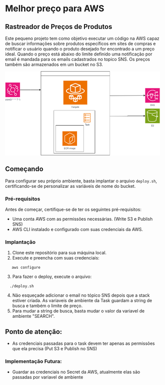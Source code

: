 # Melhor preço para AWS

## Rastreador de Preços de Produtos

Este pequeno projeto tem como objetivo executar um código na AWS capaz de buscar informações sobre produtos específicos em sites de compras e notificar o usuário quando o produto desejado for encontrado a um preço ideal. Quando o preço está abaixo do limite definido uma notificação por email é mandada para os emails cadastrados no topico SNS. Os preços também são armazenados em um bucket no S3.

![Minha Imagem](BestPrice.drawio.png)

## Começando

Para configurar seu próprio ambiente, basta implantar o arquivo `deploy.sh`, certificando-se de personalizar as variáveis de nome do bucket.

### Pré-requisitos

Antes de começar, certifique-se de ter os seguintes pré-requisitos:

- Uma conta AWS com as permissões necessárias. (Write S3 e Publish SNS)
- AWS CLI instalado e configurado com suas credenciais da AWS.

### Implantação

1. Clone este repositório para sua máquina local.
2. Execute e preencha com suas credenciais:
 ```shell
    aws configure
``` 
3. Para fazer o deploy, execute o arquivo:
  ```shell
    ./deploy.sh
  ```
4. Não esqueçade adicionar o email no tópico SNS depois que a stack estiver criada. As variaveis de ambiente da Task guardam a string de busca e também o limite de preço.
5. Para mudar a string de busca, basta mudar o valor da variavel de ambiente "SEARCH".

##  **Ponto de atenção**: 
- As credenciais passadas para o task devem ter apenas as permissões que ela precisa (Put S3 e Publish no SNS)

### Implementação Futura:
- Guardar as credenciais no Secret da AWS, atualmente elas são passadas por variavel de ambiente

